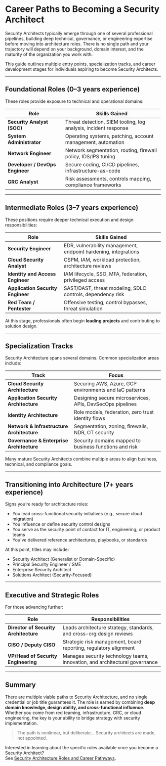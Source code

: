 # Career Paths to Becoming a Security Architect

Security Architects typically emerge through one of several professional pipelines, building deep technical, governance, or engineering expertise before moving into architecture roles. There is no single path and your trajectory will depend on your background, domain interest, and the maturity of the organization you work with.

This guide outlines multiple entry points, specialization tracks, and career development stages for individuals aspiring to become Security Architects.

---

## Foundational Roles (0–3 years experience)
These roles provide exposure to technical and operational domains:

| Role | Skills Gained |
|------|---------------|
| **Security Analyst (SOC)** | Threat detection, SIEM tooling, log analysis, incident response |
| **System Administrator** | Operating systems, patching, account management, automation |
| **Network Engineer** | Network segmentation, routing, firewall policy, IDS/IPS tuning |
| **Developer / DevOps Engineer** | Secure coding, CI/CD pipelines, infrastructure-as-code |
| **GRC Analyst** | Risk assessments, controls mapping, compliance frameworks |

---

## Intermediate Roles (3–7 years experience)
These positions require deeper technical execution and design responsibilities:

| Role | Skills Gained |
|------|---------------|
| **Security Engineer** | EDR, vulnerability management, endpoint hardening, integrations |
| **Cloud Security Analyst** | CSPM, IAM, workload protection, architecture reviews |
| **Identity and Access Engineer** | IAM lifecycle, SSO, MFA, federation, privileged access |
| **Application Security Engineer** | SAST/DAST, threat modeling, SDLC controls, dependency risk |
| **Red Team / Pentester** | Offensive testing, control bypasses, threat simulation |

At this stage, professionals often begin **leading projects** and contributing to solution design.

---

## Specialization Tracks
Security Architecture spans several domains. Common specialization areas include:

| Track | Focus |
|-------|-------|
| **Cloud Security Architecture** | Securing AWS, Azure, GCP environments and IaC patterns |
| **Application Security Architecture** | Designing secure microservices, APIs, DevSecOps pipelines |
| **Identity Architecture** | Role models, federation, zero trust identity flows |
| **Network & Infrastructure Architecture** | Segmentation, zoning, firewalls, NDR, OT security |
| **Governance & Enterprise Architecture** | Security domains mapped to business functions and risk |

Many mature Security Architects combine multiple areas to align business, technical, and compliance goals.

---

## Transitioning into Architecture (7+ years experience)
Signs you’re ready for architecture roles:
- You lead cross-functional security initiatives (e.g., secure cloud migration)
- You influence or define security control designs
- You serve as the security point of contact for IT, engineering, or product teams
- You’ve delivered reference architectures, playbooks, or standards

At this point, titles may include:
- Security Architect (Generalist or Domain-Specific)
- Principal Security Engineer / SME
- Enterprise Security Architect
- Solutions Architect (Security-Focused)

---

## Executive and Strategic Roles
For those advancing further:

| Role | Responsibilities |
|------|------------------|
| **Director of Security Architecture** | Leads architecture strategy, standards, and cross-org design reviews |
| **CISO / Deputy CISO** | Strategic risk management, board reporting, regulatory alignment |
| **VP/Head of Security Engineering** | Manages security technology teams, innovation, and architectural governance |

---

## Summary
There are multiple viable paths to Security Architecture, and no single credential or job title guarantees it. The role is earned by combining **deep domain knowledge, design ability, and cross-functional influence**. Whether you come from red teaming, infrastructure, GRC, or cloud engineering, the key is your ability to bridge strategy with security implementation.

> The path is nonlinear, but deliberate... Security architects are made, not appointed.

Interested in learning about the specific roles available once you become a Security Architect?  
See [Security Architecture Roles and Career Pathways](security_architecture_roles.md).

